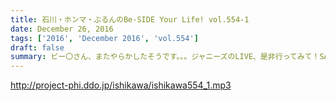 ```yaml
---
title: 石川・ホンマ・ぶるんのBe-SIDE Your Life! vol.554-1
date: December 26, 2016
tags: ['2016', 'December 2016', 'vol.554']
draft: false
summary: ビー〇さん、またやらかしたそうです。。。ジャニーズのLIVE、是非行ってみて！SAITO
---
```


http://project-phi.ddo.jp/ishikawa/ishikawa554_1.mp3
